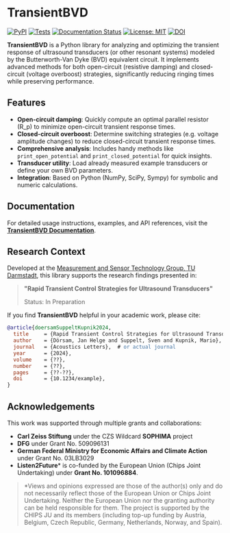 # TransientBVD
[![PyPI](https://img.shields.io/pypi/v/transientbvd.svg?style=flat-square)](https://pypi.python.org/pypi/transientbvd)
[![Tests](https://github.com/<owner>/<repo>/actions/workflows/tests.yml/badge.svg?branch=main)](https://github.com/<owner>/<repo>/actions/workflows/tests.yml)
[![Documentation Status](https://readthedocs.org/projects/transientbvd/badge/?version=latest&style=flat-square)](https://transientbvd.readthedocs.io/en/latest/)
[![License: MIT](https://img.shields.io/badge/License-MIT-yellow.svg?style=flat-square)](https://opensource.org/licenses/MIT)
[![DOI](https://img.shields.io/badge/DOI-10.1234%2Fexample-blue.svg?style=flat-square)](https://doi.org/10.1234/example)

**TransientBVD** is a Python library for analyzing and optimizing the transient response of ultrasound transducers (or other resonant systems) modeled by the Butterworth-Van Dyke (BVD) equivalent circuit. It implements advanced methods for both open-circuit (resistive damping) and closed-circuit (voltage overboost) strategies, significantly reducing ringing times while preserving performance.

## Features

- **Open-circuit damping**: Quickly compute an optimal parallel resistor \(R_p\) to minimize open-circuit transient response times.
- **Closed-circuit overboost**: Determine switching strategies (e.g. voltage amplitude changes) to reduce closed-circuit transient response times.
- **Comprehensive analysis**: Includes handy methods like `print_open_potential` and `print_closed_potential` for quick insights.
- **Transducer utility**: Load already measured example transducers or define your own BVD parameters.
- **Integration**: Based on Python (NumPy, SciPy, Sympy) for symbolic and numeric calculations.

## Documentation

For detailed usage instructions, examples, and API references, visit the 
[**TransientBVD Documentation**](https://transientbvd.readthedocs.io/en/latest/).

## Research Context

Developed at the 
[Measurement and Sensor Technology Group, TU Darmstadt](https://www.etit.tu-darmstadt.de/must/home_must/index.en.jsp),
this library supports the research findings presented in:

> **"Rapid Transient Control Strategies for Ultrasound Transducers"**
> 
> Status: In Preparation

If you find **TransientBVD** helpful in your academic work, please cite:

```bibtex
@article{doersamSuppeltKupnik2024,
  title     = {Rapid Transient Control Strategies for Ultrasound Transducers},
  author    = {Dörsam, Jan Helge and Suppelt, Sven and Kupnik, Mario},
  journal   = {Acoustics Letters},  # or actual journal
  year      = {2024},
  volume    = {??},
  number    = {??},
  pages     = {??-??},
  doi       = {10.1234/example},
}
```

## Acknowledgements
 
This work was supported through multiple grants and collaborations:
 
- **Carl Zeiss Stiftung** under the CZS Wildcard **SOPHIMA** project
- **DFG** under Grant No. 509096131
- **German Federal Ministry for Economic Affairs and Climate Action** under Grant No. 03LB3029
- **Listen2Future*** is co-funded by the European Union (Chips Joint Undertaking) under **Grant No. 101096884**.

> *Views and opinions expressed are those of the author(s) only and do not necessarily reflect 
> those of the European Union or Chips Joint Undertaking. Neither the European Union nor the 
> granting authority can be held responsible for them. The project is supported by the CHIPS JU and its members 
> (including top-up funding by Austria, Belgium, Czech Republic, Germany, Netherlands, Norway, and Spain).
